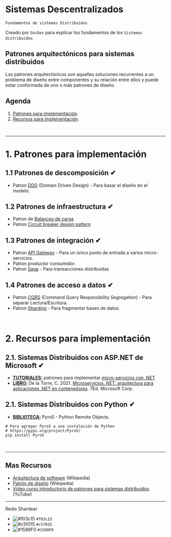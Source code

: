 # Sistemas Descentralizados
<p><code>Fundamentos de sistemas Distribuidos</code></p>
<p>Creado por <code>GncDev</code> para explicar los fundamentos de los <code>Sistemas distribuidos</code>.</p>

## Patrones arquitectónicos para sistemas distribuidos
Los patrones arquitectónicos son aquellas soluciones recurrentes a un problema de diseño entre componentes y su relación entre ellos y puede estar conformada de uno o más patrones de diseño.


## Agenda
1. [Patrones para implementación](#1-sistemas-distribuidos).
1. [Recursos para implementación](#2-sistemas-descentralizados).

<br>

---
# 1. Patrones para implementación


## 1.1 Patrones de descomposición ✔
* Patron [DDD][11_1] (Domain Driven Design) - Para basar el diseño en el modelo.

[11_1]:https://es.wikipedia.org/wiki/Dise%C3%B1o_guiado_por_el_dominio


## 1.2 Patrones de infraestructura ✔
* Patron de [Balanceo de carga][12_1]
* Patron [Circuit breaker design pattern][12_2]

[12_1]:https://es.wikipedia.org/wiki/Equilibrio_de_carga
[12_2]:https://en.wikipedia.org/wiki/Circuit_breaker_design_pattern


## 1.3 Patrones de integración ✔
* Patron [API Gateway][13_1] - Para un único punto de entrada a varios micro-servicios.
* Patron productor consumidor.
* Patron [Saga][13_3] - Para transacciones distribuidas

[13_1]:https://es.wikipedia.org/wiki/Gesti%C3%B3n_de_API
[13_3]:https://docs.aws.amazon.com/es_es/prescriptive-guidance/latest/modernization-data-persistence/saga-pattern.html


## 1.4 Patrones de acceso a datos ✔
* Patron [CQRS][14_1] (Command Query Responsibility Segregation) - Para separar Lectura/Escritura.
* Patron [Sharding][14_2] - Para fragmentar bases de datos.

[14_1]:https://docs.aws.amazon.com/es_es/prescriptive-guidance/latest/modernization-data-persistence/cqrs-pattern.html
[14_2]:https://en.wikipedia.org/wiki/Shard_(database_architecture)

<br>

# 2. Recursos para implementación
## 2.1. Sistemas Distribuidos con ASP.NET de Microsoft  ✔
* [__TUTORIALES:__][21_1] patrones para implementar [micro-servicios con .NET][21_2]
* [__LIBRO:__][21_3] De la Torre, C. 2021. [Microservicios .NET: arquitectura para aplicaciones .NET en contenedores][21_3]. 7Ed. Microsoft Corp.

[21_1]:#41-sistemas-distribuidos-con-aspnet-de-microsoft-✔
[21_2]:https://www.netmentor.es/entrada/patron-api-gateway
[21_3]:https://learn.microsoft.com/en-us/dotnet/architecture/microservices/


## 2.1. Sistemas Distribuidos con Python  ✔
* [__BIBLIOTECA:__][21_1] Pyro5 - Python Remote Objects.


```shell
# Para agregar Pyro5 a una instalación de Python
# https://pypi.org/project/Pyro5/
pip install Pyro5
```

[21_1]:https://pyro5.readthedocs.io/en/latest/

<br>

---
## Mas Recursos
- [Arquitectura de software](https://es.wikipedia.org/wiki/Arquitectura_de_software) (Wikipedia)
- [Patrón de diseño](https://es.wikipedia.org/wiki/Patr%C3%B3n_de_dise%C3%B1o) (Wikipedia)
- [Video curso introductorio de patrones para sistemas distribuidos](https://www.youtube.com/watch?v=a-2T09eV6uw&list=PLesmOrW3mp4jpSbdFMtVWINJZ7OLdSASS) (YuTube)


---

Redis 
Shardear

- ![#f03c15](https://placehold.co/15x15/f03c15/f03c15.png) `#f03c15`
- ![#c5f015](https://placehold.co/15x15/c5f015/c5f015.png) `#c5f015`
- ![#1589F0](https://placehold.co/15x15/1589F0/1589F0.png) `#1589F0`